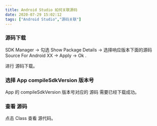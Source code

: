 ```yaml
---
title: Android Studio 如何关联源码
date: 2020-07-29 15:02:12
tags: ["Android Studio","源码关联"]
---
```


### 源码下载
SDK Manager -> 勾选 Show Package Details -> 选择响应版本下面的源码 Source For Android XX -> Apply -> Ok .


进行 源码下载。

### 选择 App compileSdkVersion 版本号

App 的 compileSdkVersion 版本号对应的 源码 需要已经下载成功。


### 查看 源码
点击 Class 查看 源代码。